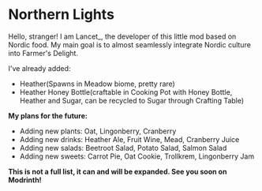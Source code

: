 # Northern Lights
Hello, stranger! I am Lancet_, the developer of this little mod based on Nordic food. My main goal is to almost seamlessly integrate Nordic culture into Farmer's Delight.

I've already added:
- Heather(Spawns in Meadow biome, pretty rare)
- Heather Honey Bottle(craftable in Cooking Pot with Honey Bottle, Heather and Sugar, can be recycled to Sugar through Crafting Table)
  
**My plans for the future:**
- Adding new plants: Oat, Lingonberry, Cranberry
- Adding new drinks: Heather Ale, Fruit Wine, Mead, Cranberry Juice
- Adding new salads: Beetroot Salad, Potato Salad, Salmon Salad
- Adding new sweets: Carrot Pie, Oat Cookie, Trollkrem, Lingonberry Jam
  
**This is not a full list, it can and will be expanded. See you soon on Modrinth!**
